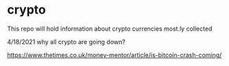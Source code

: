 # crypto
This repo will hold information about crypto currencies most.ly collected

4/18/2021 why all crypto are going down?

https://www.thetimes.co.uk/money-mentor/article/is-bitcoin-crash-coming/
